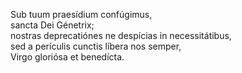 Sub tuum praesídium confúgimus,\
sancta Dei Génetrix;\
nostras deprecatiónes ne despícias in necessitátibus,\
sed a perículis cunctis líbera nos semper,\
Virgo gloriósa et benedícta.
